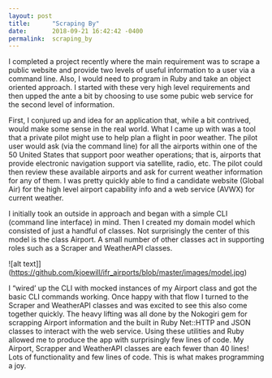 ```yaml
---
layout: post
title:      "Scraping By"
date:       2018-09-21 16:42:42 -0400
permalink:  scraping_by
---
```



I completed a project recently where the main requirement was to scrape a public website and provide two levels of useful information to a user via a command line.  Also, I would need to program in Ruby and take an object oriented approach.  I started with these very high level requirements and then upped the ante a bit by choosing to use some pubic web service for the second level of information.

First, I conjured up and idea for an application that, while a bit contrived, would make some sense in the real world.  What I came up with was a tool that a private pilot might use to help plan a flight in poor weather.  The pilot user would ask (via the command line) for all the airports within one of the 50 United States that support poor weather operations; that is, airports that provide electronic navigation support via satellite, radio, etc.  The pilot could then review these available airports and ask for current weather information for any of them.  I was pretty quickly able to find a candidate website (Global Air)  for the high level airport capability info and a web service (AVWX) for current weather.

I initially took an outside in approach and began with a simple CLI (command line interface) in mind.  Then I created my domain model which consisted of just a handful of classes.  Not surprisingly the center of this model is the class Airport.  A small number of other classes act in supporting roles such as a Scraper and WeatherAPI classes.

![alt text]](https://github.com/kjoewill/ifr_airports/blob/master/images/model.jpg)

I “wired’ up the CLI with mocked instances of my Airport class and got the basic CLI commands working.  Once happy with that flow I turned to the Scraper and WeatherAPI classes and was excited to see this also come together quickly.  The heavy lifting was all done by the Nokogiri gem for scrapping Airport information and the built in Ruby Net::HTTP and JSON classes to interact with the web service.  Using these utilities and Ruby allowed me to produce the app with surprisingly few lines of code.  My Airport, Scrapper and WeatherAPI classes are each fewer than 40 lines!  Lots of functionality and few lines of code.  This is what makes programming a joy.

